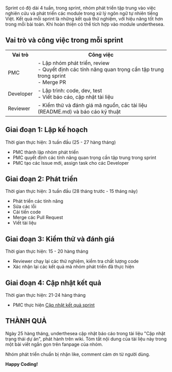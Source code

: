 Sprint có độ dài 4 tuần, trong sprint, nhóm phát triển tập trung vào việc nghiên cứu và phát triển các module trong xử lý ngôn ngữ tự nhiên tiếng Việt. Kết quả mỗi sprint là những kết quả thử nghiệm, với hiệu năng tốt hơn trong mỗi bài toán. Khi hoàn thiện có thể tích hợp vào module underthesea.

## Vai trò và công việc trong mỗi sprint

<table>
<tr>
  <th>Vai trò</th>
  <th>Công việc</th>
</tr>
<tr>
  <td>PMC</td>
  <td>
    - Lập nhóm phát triển, review<br>
    - Quyết định các tính năng quan trọng cần tập trung trong sprint<br>
    - Merge PR
   </ul>
  </td>
</tr>
<tr>
  <td>Developer</td>
  <td>
    - Lập trình: code, dev, test<br>
    - Viết báo cáo, cập nhật tài liệu
   </ul>
  </td>
</tr>
<tr>
  <td>Reviewer</td>
  <td>
    - Kiểm thử và đánh giá mã nguồn, các tài liệu (README.md) và báo cáo kỹ thuật
   </ul>
  </td>
</tr>
</table>

## Giai đoạn 1: Lập kế hoạch 

Thời gian thực hiện: 3 tuần đầu (25 - 27 hàng tháng)

* PMC thành lập nhóm phát triển
* PMC quyết định các tính năng quan trọng cần tập trung trong sprint
* PMC tạo các Issue mới, assign task cho các Developer

## Giai đoạn 2: Phát triển

Thời gian thực hiện: 3 tuần đầu (28 tháng trước - 15 tháng này)

* Phát triển các tính năng
* Sửa các lỗi
* Cải tiến code
* Merge các Pull Request
* Viết tài liệu

## Giai đoạn 3: Kiểm thử và đánh giá 

Thời gian thực hiện: 15 - 20 hàng tháng

* Reviewer chạy lại các thử nghiệm, kiểm tra chất lượng code
* Xác nhận lại các kết quả mà nhóm phát triển đã thực hiện 

## Giai đoạn 4: Cập nhật kết quả

Thời gian thực hiện: 21-24 hàng tháng

* PMC thực hiện [Cập nhật kết quả sprint](https://goo.gl/forms/7LkbwGVmAevm0cMF2)

## THÀNH QUẢ

Ngày 25 hàng tháng, underthesea cập nhật báo cáo trong tài liệu "Cập nhật trạng thái dự án", phát hành trên wiki. Tóm tắt nội dung của tài liệu này trong một bài viết ngắn gọn trên fanpage của nhóm.

Nhóm phát triển chuẩn bị nhận like, comment cảm ơn từ người dùng.

**Happy Coding!**